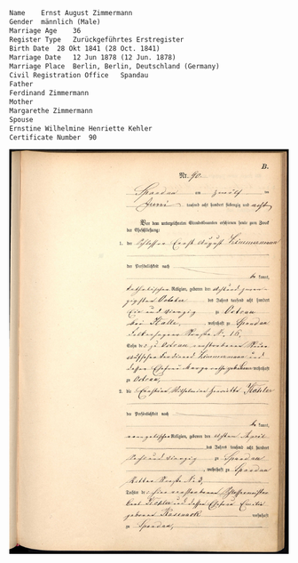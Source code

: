 
    Name	Ernst August Zimmermann
    Gender	männlich (Male)
    Marriage Age	36
    Register Type	Zurückgeführtes Erstregister
    Birth Date	28 Okt 1841 (28 Oct. 1841)
    Marriage Date	12 Jun 1878 (12 Jun. 1878)
    Marriage Place	Berlin, Berlin, Deutschland (Germany)
    Civil Registration Office	Spandau
    Father
    Ferdinand Zimmermann
    Mother
    Margarethe Zimmermann
    Spouse
    Ernstine Wilhelmine Henriette Kehler
    Certificate Number	90

![image](./1878%20Ernst%20August%20Zimmermann.jpg)

